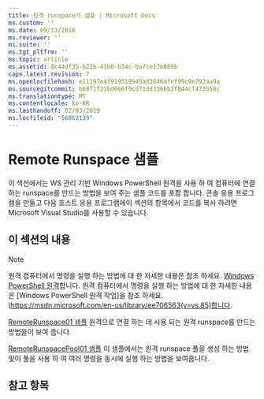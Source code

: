 ```yaml
---
title: 원격 runspace가 샘플 | Microsoft Docs
ms.custom: ''
ms.date: 09/13/2016
ms.reviewer: ''
ms.suite: ''
ms.tgt_pltfrm: ''
ms.topic: article
ms.assetid: 8c44df35-b22b-41b0-b34c-ba7ce17b889b
caps.latest.revision: 7
ms.openlocfilehash: e11197e4f919519945ad3846dfef99c9e292aa9a
ms.sourcegitcommit: b6871f21bd666f9cd71dd336bb3f844cf472b56c
ms.translationtype: MT
ms.contentlocale: ko-KR
ms.lasthandoff: 02/03/2019
ms.locfileid: "56862139"
---
```

# <a name="remote-runspace-samples"></a>Remote Runspace 샘플

이 섹션에서는 WS 관리 기반 Windows PowerShell 원격을 사용 하 여 컴퓨터에 연결 하는 runspace를 만드는 방법을 보여 주는 샘플 코드를 포함 합니다. 콘솔 응용 프로그램을 만들고 다음 호스트 응용 프로그램에이 섹션의 항목에서 코드를 복사 하려면 Microsoft Visual Studio를 사용할 수 있습니다.

## <a name="in-this-section"></a>이 섹션의 내용

> [!NOTE]
> 원격 컴퓨터에서 명령을 실행 하는 방법에 대 한 자세한 내용은 참조 하세요. [Windows PowerShell 원격](https://msdn.microsoft.com/en-us/library/ee706563(v=vs.85).aspx)합니다.
> 원격 컴퓨터에서 명령을 실행 하는 방법에 대 한 자세한 내용은 [Windows PowerShell 원격 작업]을 참조 하세요. (https://msdn.microsoft.com/en-us/library/ee706563(v=vs.85)합니다.

 [RemoteRunspace01 샘플](./remoterunspace01-sample.md) 원격으로 연결 하는 데 사용 되는 원격 runspace를 만드는 방법을이 보여 줍니다.

 [RemoteRunspacePool01 샘플](./remoterunspacepool01-sample.md) 이 샘플에서는 원격 runspace 풀을 생성 하는 방법 및이 풀을 사용 하 여 여러 명령을 동시에 실행 하는 방법을 보여줍니다.

## <a name="see-also"></a>참고 항목

